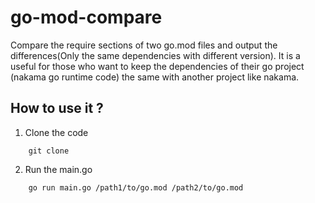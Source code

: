 # go-mod-compare
Compare the require sections of two go.mod files and output the differences(Only the same dependencies with different version). It is a useful for those who want to keep the dependencies of their go project (nakama go runtime code) the same with another project like nakama.

## How to use it ?

1. Clone the code

```
    git clone 
```

2. Run the main.go

```
    go run main.go /path1/to/go.mod /path2/to/go.mod
```
